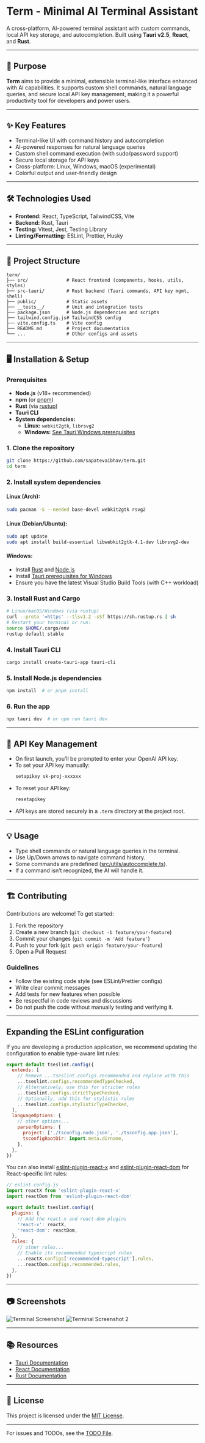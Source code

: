 # Term - Minimal AI Terminal Assistant

A cross-platform, AI-powered terminal assistant with custom commands, local API key storage, and autocompletion. Built using **Tauri v2.5**, **React**, and **Rust**.

---

## 🚀 Purpose

**Term** aims to provide a minimal, extensible terminal-like interface enhanced with AI capabilities. It supports custom shell commands, natural language queries, and secure local API key management, making it a powerful productivity tool for developers and power users.

---

## ✨ Key Features

- Terminal-like UI with command history and autocompletion
- AI-powered responses for natural language queries
- Custom shell command execution (with sudo/password support)
- Secure local storage for API keys
- Cross-platform: Linux, Windows, macOS (experimental)
- Colorful output and user-friendly design

---

## 🛠️ Technologies Used

- **Frontend:** React, TypeScript, TailwindCSS, Vite
- **Backend:** Rust, Tauri
- **Testing:** Vitest, Jest, Testing Library
- **Linting/Formatting:** ESLint, Prettier, Husky

---

## 📁 Project Structure

```
term/
├── src/              # React frontend (components, hooks, utils, styles)
├── src-tauri/        # Rust backend (Tauri commands, API key mgmt, shell)
├── public/           # Static assets
├── __tests__/        # Unit and integration tests
├── package.json      # Node.js dependencies and scripts
├── tailwind.config.js# TailwindCSS config
├── vite.config.ts    # Vite config
├── README.md         # Project documentation
└── ...               # Other configs and assets
```

---

## 🖥️ Installation & Setup

### Prerequisites
- **Node.js** (v18+ recommended)
- **npm** (or [pnpm](https://pnpm.io/))
- **Rust** (via [rustup](https://rustup.rs/))
- **Tauri CLI**
- **System dependencies:**
  - **Linux:** `webkit2gtk`, `librsvg2`
  - **Windows:** [See Tauri Windows prerequisites](https://tauri.app/v2/guides/getting-started/prerequisites/#windows)

### 1. Clone the repository
```sh
git clone https://github.com/sapatevaibhav/term.git
cd term
```

### 2. Install system dependencies
#### Linux (Arch):
```sh
sudo pacman -S --needed base-devel webkit2gtk rsvg2
```
#### Linux (Debian/Ubuntu):
```sh
sudo apt update
sudo apt install build-essential libwebkit2gtk-4.1-dev librsvg2-dev
```
#### Windows:
- Install [Rust](https://rustup.rs/) and [Node.js](https://nodejs.org/)
- Install [Tauri prerequisites for Windows](https://tauri.app/v2/guides/getting-started/prerequisites/#windows)
- Ensure you have the latest Visual Studio Build Tools (with C++ workload)

### 3. Install Rust and Cargo
```sh
# Linux/macOS/Windows (via rustup)
curl --proto '=https' --tlsv1.2 -sSf https://sh.rustup.rs | sh
# Restart your terminal or run:
source $HOME/.cargo/env
rustup default stable
```

### 4. Install Tauri CLI
```sh
cargo install create-tauri-app tauri-cli
```

### 5. Install Node.js dependencies
```sh
npm install  # or pnpm install
```

### 6. Run the app
```sh
npx tauri dev  # or npm run tauri dev
```

---

## 🔐 API Key Management
- On first launch, you’ll be prompted to enter your OpenAI API key.
- To set your API key manually:
  ```sh
  setapikey sk-proj-xxxxxx
  ```
- To reset your API key:
  ```sh
  resetapikey
  ```
- API keys are stored securely in a `.term` directory at the project root.

---

## 💡 Usage
- Type shell commands or natural language queries in the terminal.
- Use Up/Down arrows to navigate command history.
- Some commands are predefined ([src/utils/autocomplete.ts](src/utils/autocomplete.ts)).
- If a command isn’t recognized, the AI will handle it.

---

## 🏗️ Contributing

Contributions are welcome! To get started:
1. Fork the repository
2. Create a new branch (`git checkout -b feature/your-feature`)
3. Commit your changes (`git commit -m 'Add feature'`)
4. Push to your fork (`git push origin feature/your-feature`)
5. Open a Pull Request

### Guidelines
- Follow the existing code style (see ESLint/Prettier configs)
- Write clear commit messages
- Add tests for new features when possible
- Be respectful in code reviews and discussions
- Do not push the code without manually testing and verifying it.

---

## Expanding the ESLint configuration

If you are developing a production application, we recommend updating the configuration to enable type-aware lint rules:

```js
export default tseslint.config({
  extends: [
    // Remove ...tseslint.configs.recommended and replace with this
    ...tseslint.configs.recommendedTypeChecked,
    // Alternatively, use this for stricter rules
    ...tseslint.configs.strictTypeChecked,
    // Optionally, add this for stylistic rules
    ...tseslint.configs.stylisticTypeChecked,
  ],
  languageOptions: {
    // other options...
    parserOptions: {
      project: ['./tsconfig.node.json', './tsconfig.app.json'],
      tsconfigRootDir: import.meta.dirname,
    },
  },
})
```

You can also install [eslint-plugin-react-x](https://github.com/Rel1cx/eslint-react/tree/main/packages/plugins/eslint-plugin-react-x) and [eslint-plugin-react-dom](https://github.com/Rel1cx/eslint-react/tree/main/packages/plugins/eslint-plugin-react-dom) for React-specific lint rules:

```js
// eslint.config.js
import reactX from 'eslint-plugin-react-x'
import reactDom from 'eslint-plugin-react-dom'

export default tseslint.config({
  plugins: {
    // Add the react-x and react-dom plugins
    'react-x': reactX,
    'react-dom': reactDom,
  },
  rules: {
    // other rules...
    // Enable its recommended typescript rules
    ...reactX.configs['recommended-typescript'].rules,
    ...reactDom.configs.recommended.rules,
  },
})
```
---

## 📷 Screenshots
![Terminal Screenshot](image.png)
![Terminal Screenshot 2](image-1.png)

---

## 📚 Resources
- [Tauri Documentation](https://tauri.app/)
- [React Documentation](https://react.dev/)
- [Rust Documentation](https://www.rust-lang.org/)

---

## 📄 License
This project is licensed under the [MIT License](LICENSE).

---

For issues and TODOs, see the [TODO File](TODO).
